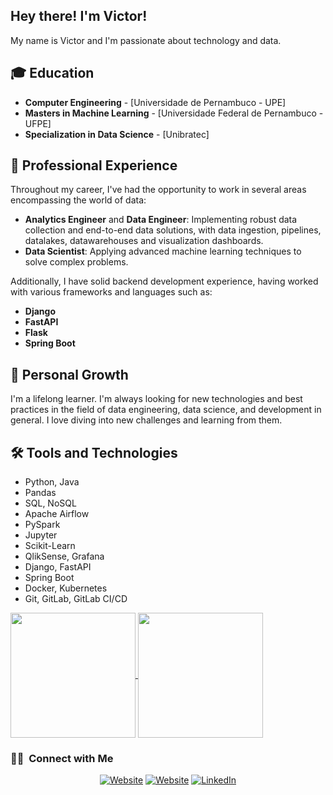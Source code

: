 <h2> Hey there! I'm Victor!</h2>

My name is Victor and I'm passionate about technology and data.

## 🎓 Education
- **Computer Engineering** - [Universidade de Pernambuco - UPE]
- **Masters in Machine Learning** - [Universidade Federal de Pernambuco - UFPE]
- **Specialization in Data Science** - [Unibratec]

## 💼 Professional Experience
Throughout my career, I've had the opportunity to work in several areas encompassing the world of data:

- **Analytics Engineer** and **Data Engineer**: Implementing robust data collection and end-to-end data solutions, with data ingestion, pipelines, datalakes, datawarehouses and visualization dashboards.
- **Data Scientist**: Applying advanced machine learning techniques to solve complex problems.

Additionally, I have solid backend development experience, having worked with various frameworks and languages such as:
- **Django**
- **FastAPI**
- **Flask**
- **Spring Boot**

## 🌱 Personal Growth
I'm a lifelong learner. I'm always looking for new technologies and best practices in the field of data engineering, data science, and development in general. I love diving into new challenges and learning from them.

## 🛠 Tools and Technologies
- Python, Java
- Pandas
- SQL, NoSQL
- Apache Airflow
- PySpark
- Jupyter
- Scikit-Learn
- QlikSense, Grafana
- Django, FastAPI
- Spring Boot
- Docker, Kubernetes
- Git, GitLab, GitLab CI/CD

<a href="https://github.com/anuraghazra/github-readme-stats">
  <img height=200 align="center" src="https://github-readme-stats.vercel.app/api?username=victorouttes" />
</a>
<a href="https://github.com/anuraghazra/convoychat">
  <img height=200 align="center" src="https://github-readme-stats.vercel.app/api/top-langs?username=victorouttes&layout=compact&langs_count=8&card_width=320" />
</a>

<h3> 🤝🏻 &nbsp;Connect with Me </h3>

<p align="center">
<a href="https://github.com/victorouttes/dataengineering_portfolio"><img alt="Website" src="https://img.shields.io/badge/Portfolio-some%20data%20demos-gold?style=flat-square&logo=google-chrome"></a>
<a href="https://victorouttes.github.io/"><img alt="Website" src="https://img.shields.io/badge/Website-victorouttes.github.io-green?style=flat-square&logo=google-chrome"></a>
<a href="https://www.linkedin.com/in/victorouttes/"><img alt="LinkedIn" src="https://img.shields.io/badge/LinkedIn-Victor%20Outtes-blue?style=flat-square&logo=linkedin"></a>
</p>
